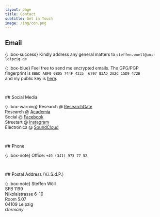 ```yaml
---
layout: page
title: Contact
subtitle: Get in Touch
image: /img/con.png
---
```


## Email

{: .box-success}
Kindly address any general matters to `steffen.woell@uni-leipzig.de`

{: .box-blue}
Feel free to send me encrypted emails. The GPG/PGP fingerprint is `8BED A8F0 0BD5 744F 4235  6797 83AD 2A2C 15D9 472B`<br />and my public key is [here](/dl/sw_pgp_public_key.asc).

<p>&nbsp;</p>
## Social Media

{: .box-warning}
Research @ <a href="https://www.researchgate.net/profile/Steffen_Woell3" target="_blank">ResearchGate</a><br/>Research @ <a href="https://uni-leipzig.academia.edu/SteffenWöll" target="_blank">Academia</a><br/>Social @ <a href="https://www.facebook.com/steffen.woell" target="_blank">Facebook</a><br/>Streetart @ <a href="https://www.instagram.com/streetart_leipzig/" target="_blank">Instagram</a><br/>Electronica @ <a href="https://soundcloud.com/w-a_s" target="_blank">SoundCloud</a>

<p>&nbsp;</p>
## Phone

{: .box-note}
Office: `+49 (341) 973 77 52`  

<p>&nbsp;</p>
## Postal Address (V.i.S.d.P.)

{: .box-note}
Steffen Wöll<br/>
SFB 1199<br/>
Nikolaistrasse 6-10<br/>
Room 5.07<br/>
04109 Leipzig<br/>
*Germany*
